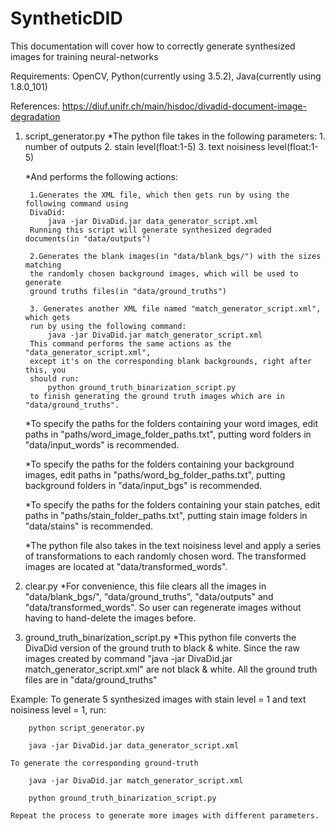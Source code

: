 # SyntheticDID

This documentation will cover how to correctly generate synthesized images for training neural-networks

Requirements:
    OpenCV, Python(currently using 3.5.2), Java(currently using 1.8.0_101)

References:
    https://diuf.unifr.ch/main/hisdoc/divadid-document-image-degradation

1. script_generator.py
    *The python file takes in the following parameters:
        1. number of outputs
        2. stain level(float:1-5)
        3. text noisiness level(float:1-5)
    
    *And performs the following actions:
    
        1.Generates the XML file, which then gets run by using the following command using
        DivaDid:
            java -jar DivaDid.jar data_generator_script.xml
        Running this script will generate synthesized degraded documents(in "data/outputs")
    
        2.Generates the blank images(in "data/blank_bgs/") with the sizes matching
        the randomly chosen background images, which will be used to generate 
        ground truths files(in "data/ground_truths")

        3. Generates another XML file named "match_generator_script.xml", which gets
        run by using the following command:
            java -jar DivaDid.jar match_generator_script.xml
        This command performs the same actions as the "data_generator_script.xml", 
        except it's on the corresponding blank backgrounds, right after this, you 
        should run:
            python ground_truth_binarization_script.py
        to finish generating the ground truth images which are in "data/ground_truths".
    
    *To specify the paths for the folders containing your word images, edit paths
    in "paths/word_image_folder_paths.txt", putting word folders in "data/input_words"
    is recommended.
    
    *To specify the paths for the folders containing your background images, edit
    paths in "paths/word_bg_folder_paths.txt", putting background folders in "data/input_bgs"
    is recommended.
    
    *To specify the paths for the folders containing your stain patches, edit paths in 
    "paths/stain_folder_paths.txt", putting stain image folders in "data/stains" is 
    recommended.
    
    *The python file also takes in the text noisiness level and apply a series of 
    transformations to each randomly chosen word. The transformed images are located
    at "data/transformed_words".
    
2. clear.py
    *For convenience, this file clears all the images in "data/blank_bgs/", 
    "data/ground_truths", "data/outputs" and "data/transformed_words". So user can 
    regenerate images without having to hand-delete the images before.
    
3. ground_truth_binarization_script.py
    *This python file converts the DivaDid version of the ground truth to black & white.
    Since the raw images created by command 
    "java -jar DivaDid.jar match_generator_script.xml"
    are not black & white. All the ground truth files are in "data/ground_truths"
    
Example:
    To generate 5 synthesized images with stain level = 1 and text noisiness 
    level = 1, run:
        
        python script_generator.py
        
        java -jar DivaDid.jar data_generator_script.xml
        
    To generate the corresponding ground-truth
    
        java -jar DivaDid.jar match_generator_script.xml
        
        python ground_truth_binarization_script.py
        
    Repeat the process to generate more images with different parameters.